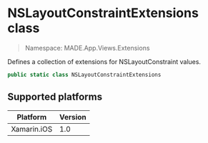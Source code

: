 # NSLayoutConstraintExtensions class

> Namespace: MADE.App.Views.Extensions

Defines a collection of extensions for NSLayoutConstraint values.

```csharp
public static class NSLayoutConstraintExtensions
```

## Supported platforms

| Platform | Version |
| --- | --- |
| Xamarin.iOS  | 1.0 |